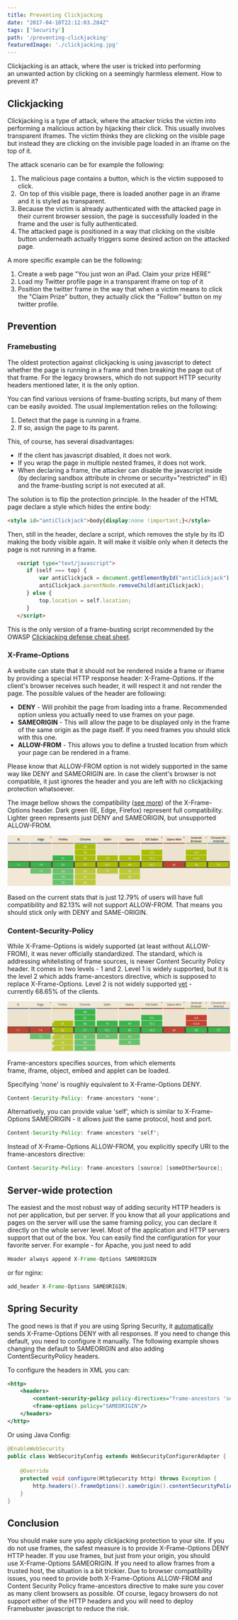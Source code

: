 ```yaml
---
title: Preventing Clickjacking
date: "2017-04-10T22:12:03.284Z"
tags: ['Security']
path: '/preventing-clickjacking'
featuredImage: './clickjacking.jpg'
---
```


Clickjacking is an attack, where the user is tricked into performing an unwanted action by clicking on a seemingly harmless element. How to prevent it?
<!--more-->

Clickjacking
------------

Clickjacking is a type of attack, where the attacker tricks the victim into performing a malicious action by hijacking their click. This usually involves transparent iframes. The victim thinks they are clicking on the visible page but instead they are clicking on the invisible page loaded in an iframe on the top of it.

The attack scenario can be for example the following:

1.  The malicious page contains a button, which is the victim supposed to click.
2.  On top of this visible page, there is loaded another page in an iframe and it is styled as transparent.
3.  Because the victim is already authenticated with the attacked page in their current browser session, the page is successfully loaded in the frame and the user is fully authenticated.
4.  The attacked page is positioned in a way that clicking on the visible button underneath actually triggers some desired action on the attacked page.

A more specific example can be the following:

1.  Create a web page \"You just won an iPad. Claim your prize HERE\"
2.  Load my Twitter profile page in a transparent iframe on top of it
3.  Position the twitter frame in the way that when a victim means to click the \"Claim Prize\" button, they actually click the \"Follow\" button on my twitter profile.

Prevention
----------

### Framebusting

The oldest protection against clickjacking is using javascript to detect whether the page is running in a frame and then breaking the page out of that frame. For the legacy browsers, which do not support HTTP security headers mentioned later, it is the only option.

You can find various versions of frame-busting scripts, but many of them can be easily avoided. The usual implementation relies on the following:

1.  Detect that the page is running in a frame.
2.  If so, assign the page to its parent.

This, of course, has several disadvantages:

-   If the client has javascript disabled, it does not work.
-   If you wrap the page in multiple nested frames, it does not work.
-   When declaring a frame, the attacker can disable the javascript inside (by declaring sandbox attribute in chrome or security=\"restricted\" in IE) and the frame-busting script is not executed at all.

The solution is to flip the protection principle. In the header of the HTML page declare a style which hides the entire body:

```html
<style id="antiClickjack">body{display:none !important;}</style>
```

Then, still in the header, declare a script, which removes the style by its ID making the body visible again. It will make it visible only when it detects the page is not running in a frame.

```html
   <script type="text/javascript">
      if (self === top) {
          var antiClickjack = document.getElementById("antiClickjack");
          antiClickjack.parentNode.removeChild(antiClickjack);
      } else {
          top.location = self.location;
      }
   </script>
```

This is the only version of a frame-busting script recommended by the OWASP [Clickjacking defense cheat sheet](https://www.owasp.org/index.php/Clickjacking_Defense_Cheat_Sheet).

### X-Frame-Options

A website can state that it should not be rendered inside a frame or iframe by providing a special HTTP response header: X-Frame-Options. If the client\'s browser receives such header, it will respect it and not render the page. The possible values of the header are following:

-   **DENY** - Will prohibit the page from loading into a frame. Recommended option unless you actually need to use frames on your page.
-   **SAMEORIGIN** - This will allow the page to be displayed only in the frame of the same origin as the page itself. If you need frames you should stick with this one.
-   **ALLOW-FROM** - This allows you to define a trusted location from which your page can be rendered in a frame.

Please know that ALLOW-FROM option is not widely supported in the same way like DENY and SAMEORIGIN are. In case the client\'s browser is not compatible, it just ignores the header and you are left with no clickjacking protection whatsoever.

The image bellow shows the compatibility ([see more](http://caniuse.com/#feat=x-frame-options)) of the X-Frame-Options header. Dark green (IE, Edge, Firefox) represent full compatibility. Lighter green represents just DENY and SAMEORIGIN, but unsupported ALLOW-FROM.

![x-frame-options-compatibility](./X-Frame-options-compatibility.png)

Based on the current stats that is just 12.79% of users will have full compatibility and 82.13% will not support ALLOW-FROM. That means you should stick only with DENY and SAME-ORIGIN.

### Content-Security-Policy

While X-Frame-Options is widely supported (at least without ALLOW-FROM), it was never officially standardized. The standard, which is addressing whitelisting of frame sources, is newer Content Security Policy header. It comes in two levels - 1 and 2. Level 1 is widely supported, but it is the level 2 which adds frame-ancestors directive, which is supposed to replace X-Frame-Options. Level 2 is not widely supported [yet](http://caniuse.com/#search=Content%20security%20policy) - currently 68.65% of the clients.

![content-security-policy-level-2](./Content-Security-Policy-Level-2.png)

Frame-ancestors specifies sources, from which elements frame, iframe, object, embed and applet can be loaded.

Specifying \'none\' is roughly equivalent to X-Frame-Options DENY.

```java
Content-Security-Policy: frame-ancestors 'none';
```

Alternatively, you can provide value \'self\', which is similar to X-Frame-Options SAMEORIGIN - it allows just the same protocol, host and port.

```java
Content-Security-Policy: frame-ancestors 'self';
```

Instead of X-Frame-Options ALLOW-FROM, you explicitly specify URI to the frame-ancestors directive:

```java
Content-Security-Policy: frame-ancestors [source] [someOtherSource];
```

Server-wide protection
----------------------

The easiest and the most robust way of adding security HTTP headers is not per application, but per server. If you know that all your applications and pages on the server will use the same framing policy, you can declare it directly on the whole server level. Most of the application and HTTP servers support that out of the box. You can easily find the configuration for your favorite server. For example - for Apache, you just need to add

```java
Header always append X-Frame-Options SAMEORIGIN
```

or for nginx:

```java
add_header X-Frame-Options SAMEORIGIN;
```

Spring Security
---------------

The good news is that if you are using Spring Security, it [automatically](http://docs.spring.io/spring-security/site/docs/current/reference/html/headers.html#default-security-headers) sends X-Frame-Options DENY with all responses. If you need to change this default, you need to configure it manually. The following example shows changing the default to SAMEORIGIN and also adding ContentSecurityPolicy headers.

To configure the headers in XML you can:

```xml
<http>
    <headers>
        <content-security-policy policy-directives="frame-ancestors 'self'"/>
        <frame-options policy="SAMEORIGIN"/>
    </headers>
</http>
```

Or using Java Config:

```java
@EnableWebSecurity
public class WebSecurityConfig extends WebSecurityConfigurerAdapter {

    @Override
    protected void configure(HttpSecurity http) throws Exception {
        http.headers().frameOptions().sameOrigin().contentSecurityPolicy("frame-ancestors 'self'");
    }
}
```

Conclusion
----------

You should make sure you apply clickjacking protection to your site. If you do not use frames, the safest measure is to provide X-Frame-Options DENY HTTP header. If you use frames, but just from your origin, you should use X-Frame-Options SAMEORIGIN. If you need to allow frames from a trusted host, the situation is a bit trickier. Due to browser compatibility issues, you need to provide both X-Frame-Options ALLOW-FROM and Content Security Policy frame-ancestors directive to make sure you cover as many client browsers as possible. Of course, legacy browsers do not support either of the HTTP headers and you will need to deploy Framebuster javascript to reduce the risk.